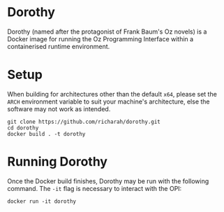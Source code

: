 # Dorothy
Dorothy (named after the protagonist of Frank Baum's Oz novels) is a Docker image for running the Oz Programming Interface within a containerised runtime environment.

# Setup
When building for architectures other than the default `x64`, please set the `ARCH` environment variable to suit your machine's architecture, else the software may not work as intended.
```
git clone https://github.com/richarah/dorothy.git
cd dorothy
docker build . -t dorothy
```

# Running Dorothy
Once the Docker build finishes, Dorothy may be run with the following command. The `-it` flag is necessary to interact with the OPI:
```
docker run -it dorothy
```
